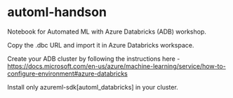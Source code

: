 # automl-handson

Notebook for Automated ML with Azure Databricks (ADB) workshop.

Copy the .dbc URL and import it in Azure Databricks workspace.

Create your ADB cluster by following the instructions here - https://docs.microsoft.com/en-us/azure/machine-learning/service/how-to-configure-environment#azure-databricks 

Install only azureml-sdk[automl_databricks] in your cluster.
